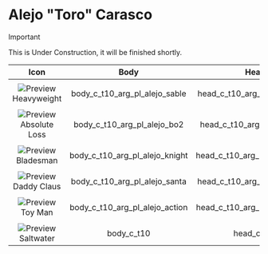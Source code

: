 #  Alejo "Toro" Carasco
 > [!Important]
 > This is Under Construction, it will be finished shortly.

 
| Icon | Body | Head | Arms
| :--: | :--: | :--: | :--:
| | | | | 
| ![Preview](https://static.wikia.nocookie.net/callofduty/images/c/c6/Toro_Heavyweight_Skin_BO6.png/revision/latest?cb=20240907192453) <br>Heavyweight| body_c_t10_arg_pl_alejo_sable | head_c_t10_arg_pl_alejo_sable | vm_c_t10_arg_pl_alejo_sable | 
| | | | | 
| ![Preview](https://static.wikia.nocookie.net/callofduty/images/8/84/Toro_Absolute_Loss_Skin_BO6.png/revision/latest?cb=20241028013819) <br>Absolute Loss| body_c_t10_arg_pl_alejo_bo2 | head_c_t10_arg_pl_alejo_bo2 | vm_c_t10_arg_pl_alejo_bo2 | 
| | | | | 
| ![Preview](https://static.wikia.nocookie.net/callofduty/images/c/c2/Toro_Bladesman_Skin_BO6.png/revision/latest?cb=20241203225702) <br>Bladesman | body_c_t10_arg_pl_alejo_knight | head_c_t10_arg_pl_alejo_knight | vm_c_t10_arg_pl_alejo_knight | 
| | | | | 
| ![Preview](https://static.wikia.nocookie.net/callofduty/images/3/32/Toro_DaddyClaus_Skin_BO6.png/revision/latest?cb=20241220174632) <br>Daddy Claus | body_c_t10_arg_pl_alejo_santa | head_c_t10_arg_pl_alejo_santa | vm_c_t10_arg_pl_alejo_santa |  
| | | | | 
| ![Preview](https://static.wikia.nocookie.net/callofduty/images/0/07/Toro_ToyMan_Skin_BO6.png/revision/latest?cb=20241226225715) <br>Toy Man | body_c_t10_arg_pl_alejo_action  | head_c_t10_arg_pl_alejo_action | vm_c_t10_arg_pl_alejo_action | 
| | | | | 
| ![Preview](https://upload.wikimedia.org/wikipedia/commons/a/a3/Image-not-found.png) <br>Saltwater | body_c_t10  | head_c_t10 | vm_c_t10 | 
